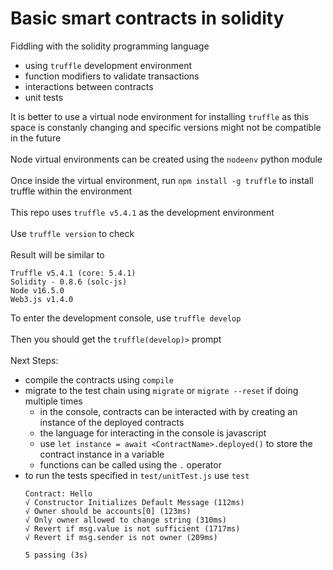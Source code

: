 # Basic smart contracts in solidity

Fiddling with the solidity programming language

* using `truffle` development environment
* function modifiers to validate transactions
* interactions between contracts
* unit tests

It is better to use a virtual node environment for installing `truffle` as this space is constanly changing and specific versions might not be compatible in the future
<br><br>
Node virtual environments can be created using the `nodeenv` python module
<br><br>
Once inside the virtual environment, run `npm install -g truffle` to install truffle within the environment
<br><br>
This repo uses `truffle v5.4.1` as the development environment
<br><br>
Use `truffle version` to check
<br><br>
Result will be similar to
```
Truffle v5.4.1 (core: 5.4.1)
Solidity - 0.8.6 (solc-js)
Node v16.5.0
Web3.js v1.4.0
```
To enter the development console, use `truffle develop`
<br><br>
Then you should get the `truffle(develop)>` prompt
<br><br>
Next Steps:

* compile the contracts using `compile` 
* migrate to the test chain using `migrate` or `migrate --reset` if doing multiple times
    * in the console, contracts can be interacted with by creating an instance of the deployed contracts
    * the language for interacting in the console is javascript 
    * use `let instance = await <ContractName>.deployed()` to store the contract instance in a variable
    * functions can be called using the `.` operator
* to run the tests specified in `test/unitTest.js` use `test`
    ```
    Contract: Hello
    √ Constructor Initializes Default Message (112ms)
    √ Owner should be accounts[0] (123ms)
    √ Only owner allowed to change string (310ms)
    √ Revert if msg.value is not sufficient (1717ms)
    √ Revert if msg.sender is not owner (209ms)
    
    5 passing (3s)
    
    ```